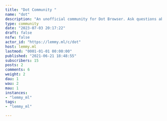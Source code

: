 ```yaml
---
title: "Dot Community " 
name: "dot"
description: "An unofficial community for Dot Browser. Ask questions about it and talk with the community!"
type: community
date: "2023-07-03 20:17:22"
draft: false
nsfw: false
actor_id: "https://lemmy.ml/c/dot"
host: lemmy.ml
lastmod: "0001-01-01 00:00:00"
published: "2021-06-21 18:48:55"
subscribers: 15
posts: 2
comments: 6
weight: 2
dau: 1
wau: 2
mau: 1
instances:
- "lemmy_ml"
tags: 
- "lemmy_ml"

---
```


